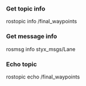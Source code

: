 ### Get topic info
rostopic info /final_waypoints

### Get message info
rosmsg info styx_msgs/Lane

### Echo topic
rostopic echo /final_waypoints
